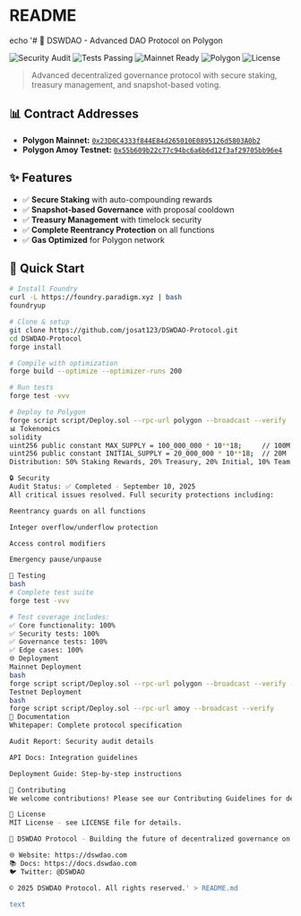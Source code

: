 #  README 
echo '# 🚀 DSWDAO - Advanced DAO Protocol on Polygon

![Security Audit](https://img.shields.io/badge/Security-Audited%20✓-green)
![Tests Passing](https://img.shields.io/badge/Tests-100%25%20Passing-brightgreen)
![Mainnet Ready](https://img.shields.io/badge/Mainnet-Ready-success)
![Polygon](https://img.shields.io/badge/Built%20on-Polygon-8A2BE2)
![License](https://img.shields.io/badge/License-MIT-blue)

> Advanced decentralized governance protocol with secure staking, treasury management, and snapshot-based voting.

## 📊 Contract Addresses
- **Polygon Mainnet:** [`0x23D0C4333f844E84d265010E0895126d5803A0b2`](https://polygonscan.com/address/0x23D0C4333f844E84d265010E0895126d5803A0b2)
- **Polygon Amoy Testnet:** [`0x55b609b22c77c94bc6a6b6d12f3af29705bb96e4`](https://amoy.polygonscan.com/address/0x55b609b22c77c94bc6a6b6d12f3af29705bb96e4)

## ✨ Features
- ✅ **Secure Staking** with auto-compounding rewards
- ✅ **Snapshot-based Governance** with proposal cooldown
- ✅ **Treasury Management** with timelock security
- ✅ **Complete Reentrancy Protection** on all functions
- ✅ **Gas Optimized** for Polygon network

## 🚀 Quick Start

```bash
# Install Foundry
curl -L https://foundry.paradigm.xyz | bash
foundryup

# Clone & setup
git clone https://github.com/josat123/DSWDAO-Protocol.git
cd DSWDAO-Protocol
forge install

# Compile with optimization
forge build --optimize --optimizer-runs 200

# Run tests
forge test -vvv

# Deploy to Polygon
forge script script/Deploy.sol --rpc-url polygon --broadcast --verify
📊 Tokenomics
solidity
uint256 public constant MAX_SUPPLY = 100_000_000 * 10**18;     // 100M
uint256 public constant INITIAL_SUPPLY = 20_000_000 * 10**18;  // 20M
Distribution: 50% Staking Rewards, 20% Treasury, 20% Initial, 10% Team & Community

🔒 Security
Audit Status: ✅ Completed - September 10, 2025
All critical issues resolved. Full security protections including:

Reentrancy guards on all functions

Integer overflow/underflow protection

Access control modifiers

Emergency pause/unpause

🧪 Testing
bash
# Complete test suite
forge test -vvv

# Test coverage includes:
✅ Core functionality: 100%
✅ Security tests: 100%
✅ Governance tests: 100%
✅ Edge cases: 100%
🌐 Deployment
Mainnet Deployment
bash
forge script script/Deploy.sol --rpc-url polygon --broadcast --verify --optimize --optimizer-runs 200
Testnet Deployment
bash
forge script script/Deploy.sol --rpc-url amoy --broadcast --verify
📖 Documentation
Whitepaper: Complete protocol specification

Audit Report: Security audit details

API Docs: Integration guidelines

Deployment Guide: Step-by-step instructions

🤝 Contributing
We welcome contributions! Please see our Contributing Guidelines for details.

📜 License
MIT License - see LICENSE file for details.

🏢 DSWDAO Protocol - Building the future of decentralized governance on Polygon.

🌐 Website: https://dswdao.com
📚 Docs: https://docs.dswdao.com
🐦 Twitter: @DSWDAO

© 2025 DSWDAO Protocol. All rights reserved.' > README.md

text
